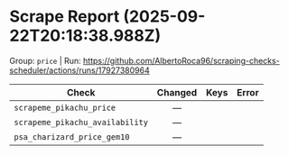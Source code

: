 # Scrape Report (2025-09-22T20:18:38.988Z)

Group: `price`  |  Run: https://github.com/AlbertoRoca96/scraping-checks-scheduler/actions/runs/17927380964

| Check | Changed | Keys | Error |
|---|:---:|:--|:--|
| `scrapeme_pikachu_price` | — |  |  |
| `scrapeme_pikachu_availability` | — |  |  |
| `psa_charizard_price_gem10` | — |  |  |
